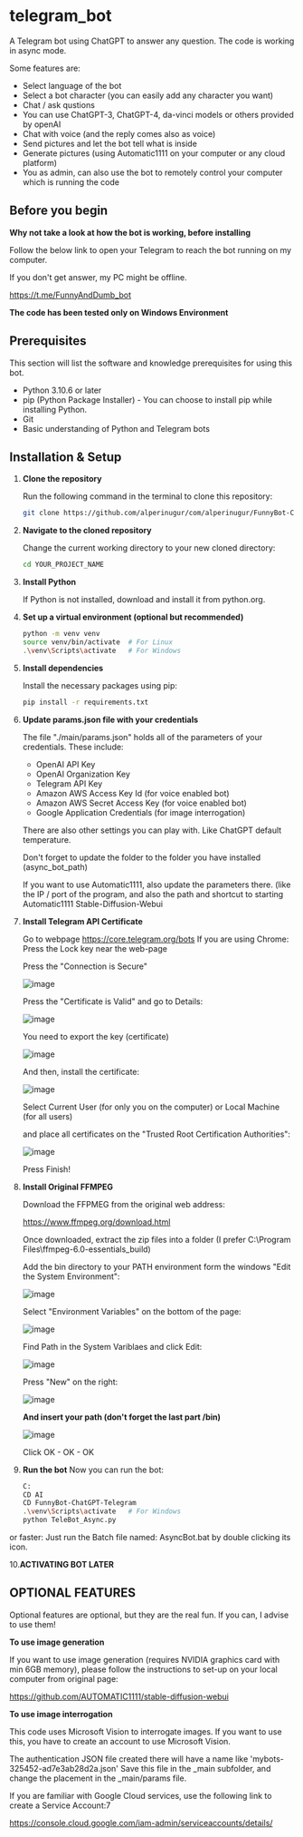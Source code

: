 # telegram_bot

A Telegram bot using ChatGPT to answer any question.
The code is working in async mode.

Some features are:
 * Select language of the bot
 * Select a bot character (you can easily add any character you want)
 * Chat / ask qustions
 * You can use ChatGPT-3, ChatGPT-4, da-vinci models or others provided by openAI
 * Chat with voice (and the reply comes also as voice)
 * Send pictures and let the bot tell what is inside
 * Generate pictures (using Automatic1111 on your computer or any cloud platform)
 * You as admin, can also use the bot to remotely control your computer which is running the code

## Before you begin
**Why not take a look at how the bot is working, before installing**

   Follow the below link to open your Telegram to reach the bot running on my computer.
   
   If you don't get answer, my PC might be offline.
   
   https://t.me/FunnyAndDumb_bot

**The code has been tested only on Windows Environment**

## Prerequisites

This section will list the software and knowledge prerequisites for using this bot.

- Python 3.10.6 or later
- pip (Python Package Installer) - You can choose to install pip while installing Python.
- Git
- Basic understanding of Python and Telegram bots


## Installation & Setup


1. **Clone the repository**

   Run the following command in the terminal to clone this repository:
   
   ```bash
   git clone https://github.com/alperinugur/com/alperinugur/FunnyBot-ChatGPT-Telegram.git
   
2. **Navigate to the cloned repository**

    Change the current working directory to your new cloned directory:
   ```bash
   cd YOUR_PROJECT_NAME

3. **Install Python**

   If Python is not installed, download and install it from python.org.

4. **Set up a virtual environment (optional but recommended)**
   ```bash
   python -m venv venv
   source venv/bin/activate  # For Linux
   .\venv\Scripts\activate   # For Windows

5. **Install dependencies**

   Install the necessary packages using pip:
   ```bash
   pip install -r requirements.txt

6. **Update params.json file with your credentials**

   The file "./main/params.json" holds all of the parameters of your credentials.
   These include:
   * OpenAI API Key
   * OpenAI Organization Key
   * Telegram API Key
   * Amazon AWS Access Key Id       (for voice enabled bot)
   * Amazon AWS Secret Access Key   (for voice enabled bot)
   * Google Application Credentials (for image interrogation)
   
   There are also other settings you can play with. Like ChatGPT default temperature.
   
   Don't forget to update the folder to the folder you have installed (async_bot_path)
   
   If you want to use Automatic1111, also update the parameters there. (like the IP / port of the program, and also the path and shortcut to starting Automatic1111 Stable-Diffusion-Webui

7. **Install Telegram API Certificate**
   
   Go to webpage https://core.telegram.org/bots
   If you are using Chrome:
      Press the Lock key near the web-page
      
      Press the "Connection is Secure"
      
      ![image](https://github.com/alperinugur/FunnyBot-ChatGPT-Telegram/assets/30839536/8e0bab0b-b41b-49b0-bcd3-bc558d55eb20)

      Press the "Certificate is Valid" and go to Details:
      
      ![image](https://github.com/alperinugur/FunnyBot-ChatGPT-Telegram/assets/30839536/1b5f7e1e-2306-41b4-9a89-8f12378fd526)

      You need to export the key (certificate)
      
      ![image](https://github.com/alperinugur/FunnyBot-ChatGPT-Telegram/assets/30839536/a1982392-2bd0-4ae0-a404-7bbf4ddd7988)

      And then, install the certificate:
      
      ![image](https://github.com/alperinugur/FunnyBot-ChatGPT-Telegram/assets/30839536/95aeb2e2-4601-4f35-b5db-aa9134dbb36d)

      Select Current User (for only you on the computer) or Local Machine (for all users)
      
      and place all certificates on the "Trusted Root Certification Authorities":
      
      ![image](https://github.com/alperinugur/FunnyBot-ChatGPT-Telegram/assets/30839536/a1fd308b-ec15-4f64-9251-ff46f4587841)

      Press Finish!
      
8. **Install Original FFMPEG**

   Download the FFPMEG from the original web address:
   
   https://www.ffmpeg.org/download.html
   
   Once downloaded, extract the zip files into a folder (I prefer C:\Program Files\ffmpeg-6.0-essentials_build)
   
   Add the bin directory to your PATH environment form the windows "Edit the System Environment":
   
   ![image](https://github.com/alperinugur/FunnyBot-ChatGPT-Telegram/assets/30839536/0fba9bbe-45b5-4442-9169-0252e88f94f3)

   Select "Environment Variables" on the bottom of the page:
   
   ![image](https://github.com/alperinugur/FunnyBot-ChatGPT-Telegram/assets/30839536/a0de9f30-aadf-487f-b498-bfd3e7331cd7)

   Find Path in the System Variblaes and click Edit:
   
   ![image](https://github.com/alperinugur/FunnyBot-ChatGPT-Telegram/assets/30839536/f2f84d6b-8a28-40fd-a79f-4d125753d82a)

   Press "New" on the right:
   
   ![image](https://github.com/alperinugur/FunnyBot-ChatGPT-Telegram/assets/30839536/fd6d6e6c-863c-4d40-8acd-364c71d66b3a)

   **And insert your path (don't forget the last part /bin)**
   
   ![image](https://github.com/alperinugur/FunnyBot-ChatGPT-Telegram/assets/30839536/f652fb92-307e-4019-8629-327000e20e76)

   Click OK - OK - OK 
   
   
9. **Run the bot**
   Now you can run the bot:
   ```bash
   C:
   CD AI
   CD FunnyBot-ChatGPT-Telegram
   .\venv\Scripts\activate   # For Windows   
   python TeleBot_Async.py
   
  or faster:
   Just run the Batch file named: AsyncBot.bat by double clicking its icon.

10.**ACTIVATING BOT LATER**

   
## OPTIONAL FEATURES
   
   Optional features are optional, but they are the real fun. If you can, I advise to use them!
   
**To use image generation**

   If you want to use image generation (requires NVIDIA graphics card with min 6GB memory),
   please follow the instructions to set-up on your local computer from original page:
   
   https://github.com/AUTOMATIC1111/stable-diffusion-webui
   

**To use image interrogation**

   This code uses Microsoft Vision to interrogate images. 
   If you want to use this, you have to create an account to use Microsoft Vision.
   
   The authentication JSON file created there will have a name like 'mybots-325452-ad7e3ab28d2a.json'
   Save this file in the _main subfolder, and change the placement in the _main/params file.

   If you are familiar with Google Cloud services, use the following link to create a Service Account:7
   
   https://console.cloud.google.com/iam-admin/serviceaccounts/details/
   
  
